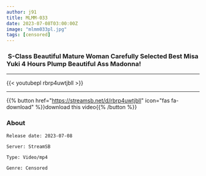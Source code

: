 ```yaml
---
author: j91
title: MLMM-033
date: 2023-07-08T03:00:00Z
image: "mlmm033pl.jpg"
tags: [censored]
---
```


###  S-Class Beautiful Mature Woman Carefully Selected Best Misa Yuki 4 Hours Plump Beautiful Ass Madonna!
___

{{< youtubepl rbrp4uwtjbll >}}
___

{{% button href="https://streamsb.net/d/rbrp4uwtjbll" icon="fas fa-download" %}}download this video{{% /button %}}
### About

`Release date: 2023-07-08`

`Server: StreamSB`

`Type: Video/mp4`

`Genre:	Censored`